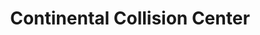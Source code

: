 ---
title: "Continental Collision Center"
url: /parma/continental-collision-center/
shop: Autowerkstatt
---
